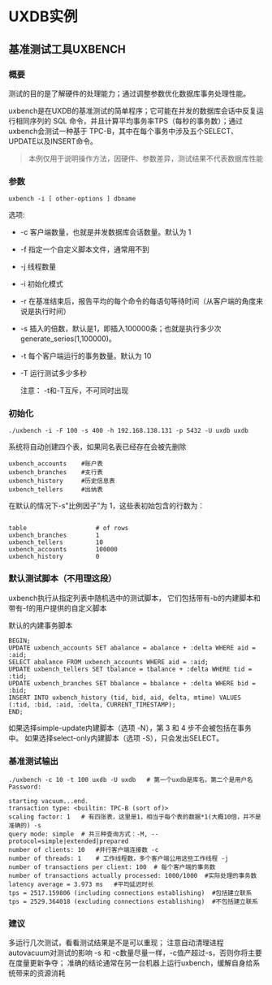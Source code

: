 # UXDB实例

## 基准测试工具UXBENCH

### 概要

测试的目的是了解硬件的处理能力；通过调整参数优化数据库事务处理性能。

uxbench是在UXDB的基准测试的简单程序；它可能在并发的数据库会话中反复运行相同序列的 SQL 命令，并且计算平均事务率TPS（每秒的事务数）；通过uxbench会测试一种基于 TPC-B，其中在每个事务中涉及五个SELECT、UPDATE以及INSERT命令。

> 本例仅用于说明操作方法，因硬件、参数差异，测试结果不代表数据库性能

### 参数

```
uxbench -i [ other-options ] dbname
```

选项:

- -c 客户端数量，也就是并发数据库会话数量。默认为 1

- -f 指定一个自定义脚本文件，通常用不到

- -j  线程数量

- -i 初始化模式

- -r  在基准结束后，报告平均的每个命令的每语句等待时间（从客户端的角度来说是执行时间）

- -s 插入的倍数，默认是1，即插入100000条；也就是执行多少次 generate_series(1,100000)。

- -t   每个客户端运行的事务数量。默认为 10

- -T  运行测试多少多秒

  注意： -t和-T互斥，不可同时出现

### 初始化

```
./uxbench -i -F 100 -s 400 -h 192.168.138.131 -p 5432 -U uxdb uxdb
```


系统将自动创建四个表，如果同名表已经存在会被先删除

```
uxbench_accounts   	#账户表
uxbench_branches	#支行表
uxbench_history		#历史信息表
uxbench_tellers 	#出纳表	
```

在默认的情况下-s"比例因子"为 1，这些表初始包含的行数为： 

```

table                   # of rows
uxbench_branches        1
uxbench_tellers         10
uxbench_accounts        100000
uxbench_history         0
```

### 默认测试脚本（不用理这段）

uxbench执行从指定列表中随机选中的测试脚本， 它们包括带有-b的内建脚本和带有-f的用户提供的自定义脚本

默认的内建事务脚本

```
BEGIN;
UPDATE uxbench_accounts SET abalance = abalance + :delta WHERE aid = :aid;
SELECT abalance FROM uxbench_accounts WHERE aid = :aid;
UPDATE uxbench_tellers SET tbalance = tbalance + :delta WHERE tid = :tid;
UPDATE uxbench_branches SET bbalance = bbalance + :delta WHERE bid = :bid;
INSERT INTO uxbench_history (tid, bid, aid, delta, mtime) VALUES (:tid, :bid, :aid, :delta, CURRENT_TIMESTAMP);
END;
```

如果选择simple-update内建脚本（选项 -N），第 3 和 4 步不会被包括在事务中。
如果选择select-only内建脚本（选项 -S），只会发出SELECT。 

### 基准测试输出

```
./uxbench -c 10 -t 100 uxdb -U uxdb   # 第一个uxdb是库名，第二个是用户名
Password: 

starting vacuum...end.
transaction type: <builtin: TPC-B (sort of)>
scaling factor: 1	# 有四张表，这里是1，相当于每个表的数据*1(大概10倍，并不是准确的) -s
query mode: simple	# 共三种查询方式：-M, --protocol=simple|extended|prepared
number of clients: 10	#并行客户端连接数 -c 	
number of threads: 1	# 工作线程数，多个客户端公用这些工作线程 -j
number of transactions per client: 100  # 每个客户端的事务数
number of transactions actually processed: 1000/1000  #实际处理的事务数
latency average = 3.973 ms   #平均延迟时长
tps = 2517.159806 (including connections establishing)  #包括建立联系
tps = 2529.364018 (excluding connections establishing)  #不包括建立联系
```

### 建议

多运行几次测试，看看测试结果是不是可以重现；
注意自动清理进程autovacuum对测试的影响 
-s 和 -c数量尽量一样，-c值产超过-s，否则你将主要在度量更新争夺；
准确的结论通常在另一台机器上运行uxbench，缓解自身给系统带来的资源消耗